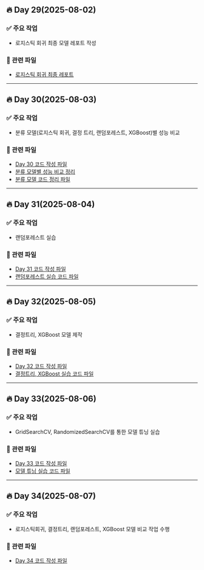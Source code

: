 ## 🔥 Day 29(2025-08-02)

### ✅ 주요 작업
- 로지스틱 회귀 최종 모델 레포트 작성

### 📂 관련 파일
- [로지스틱 회귀 최종 레포트](day1/20250801day28.ipynb)

---
## 🔥 Day 30(2025-08-03)

### ✅ 주요 작업
- 분류 모델(로지스틱 회귀, 결정 트리, 랜덤포레스트, XGBoost)별 성능 비교

### 📂 관련 파일
- [Day 30 코드 작성 파일](day2/20250803day30.py)
- [분류 모델별 성능 비교 정리](day2/20250803day30.md)
- [분류 모델 코드 정리 파일](day2/20250803day30.ipynb)

---
## 🔥 Day 31(2025-08-04)

### ✅ 주요 작업
- 랜덤포레스트 실습

### 📂 관련 파일
- [Day 31 코드 작성 파일](day3/20250804day31.py)
- [랜덤포레스트 실습 코드 파일](day3/20250804day31.ipynb)

---
## 🔥 Day 32(2025-08-05)

### ✅ 주요 작업
- 결정트리, XGBoost 모델 제작

### 📂 관련 파일
- [Day 32 코드 작성 파일](day4/20250805day32.py)
- [결정트리, XGBoost 실습 코드 파일](day4/20250805day32.ipynb)

---
## 🔥 Day 33(2025-08-06)

### ✅ 주요 작업
- GridSearchCV, RandomizedSearchCV를 통한 모델 튜닝 실습

### 📂 관련 파일
- [Day 33 코드 작성 파일](day5/20250806day33.py)
- [모델 튜닝 실습 코드 파일](day5/20250806day33.ipynb)

---
## 🔥 Day 34(2025-08-07)

### ✅ 주요 작업
- 로지스틱회귀, 결정트리, 랜덤포레스트, XGBoost 모델 비교 작업 수행

### 📂 관련 파일
- [Day 34 코드 작성 파일](day6/20250807day34.py)